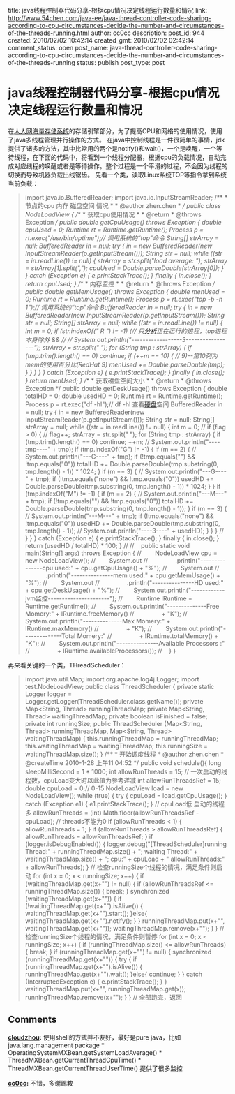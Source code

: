 title: java线程控制器代码分享-根据cpu情况决定线程运行数量和情况
link: http://www.54chen.com/java-ee/java-thread-controller-code-sharing-according-to-cpu-circumstances-decide-the-number-and-circumstances-of-the-threads-running.html
author: cc0cc
description: 
post_id: 944
created: 2010/02/02 10:42:14
created_gmt: 2010/02/02 02:42:14
comment_status: open
post_name: java-thread-controller-code-sharing-according-to-cpu-circumstances-decide-the-number-and-circumstances-of-the-threads-running
status: publish
post_type: post

# java线程控制器代码分享-根据cpu情况决定线程运行数量和情况

在[人人网海量存储系统](/_linux_/nuclear-mass-storage-system-for-all-network-description.html)的存储引擎部分，为了提高CPU和网络的使用情况，使用了java多线程管理并行操作的方式。 在java中控制线程是一件很简单的事情，jdk提供了诸多的方法，其中比常用的两个是notify()和wait()，一个是唤醒，一个等待线程，在下面的代码中，将看到一个线程分配器，根据cpu的负载情况，自动完成对应线程的唤醒或者是等待操作。整个过程是一个平滑的过程，不会因为线程的切换而导致机器负载出线锯齿。 先看一个类，读取Linux系统TOP等指令拿到系统当前负载： 

> import java.io.BufferedReader; import java.io.InputStreamReader; /** * 节点的cpu 内存 磁盘空间 情况 * * @author zhen.chen * */ public class NodeLoadView { /** * 获取cpu使用情况 * * @return * @throws Exception */ public double getCpuUsage() throws Exception { double cpuUsed = 0; Runtime rt = Runtime.getRuntime(); Process p = rt.exec("/usr/bin/uptime");// 调用系统的“top"命令 String[] strArray = null; BufferedReader in = null; try { in = new BufferedReader(new InputStreamReader(p.getInputStream())); String str = null; while ((str = in.readLine()) != null) { strArray = str.split("load average: "); strArray = strArray[1].split(","); cpuUsed = Double.parseDouble(strArray[0]); } } catch (Exception e) { e.printStackTrace(); } finally { in.close(); } return cpuUsed; } /** * 内存监控 * * @return * @throws Exception */ public double getMemUsage() throws Exception { double menUsed = 0; Runtime rt = Runtime.getRuntime(); Process p = rt.exec("top -b -n 1");// 调用系统的“top"命令 BufferedReader in = null; try { in = new BufferedReader(new InputStreamReader(p.getInputStream())); String str = null; String[] strArray = null; while ((str = in.readLine()) != null) { int m = 0; if (str.indexOf(" R ") != -1) {// 只[分析](/internetops/51ditu%e7%ad%89%e7%bd%91%e7%ab%99%e6%8a%80%e6%9c%af%e6%8f%ad%e7%a7%98-%e5%88%a9%e7%94%a8%e5%bc%80%e6%ba%90%e6%a1%86%e6%9e%b6%e6%90%ad%e5%bb%ba%e4%b8%80%e6%95%b4%e5%a5%97%e7%9a%84webgis.html)正在运行的进程，top进程本身除外 && // // System.out.println("------------------3-----------------"); strArray = str.split(" "); for (String tmp : strArray) { if (tmp.trim().length() == 0) continue; if (++m == 10) { // 9)--第10列为mem的使用百分比(RedHat 9) menUsed += Double.parseDouble(tmp); } } } } } catch (Exception e) { e.printStackTrace(); } finally { in.close(); } return menUsed; } /** * 获取磁盘空间大小 * * @return * @throws Exception */ public double getDeskUsage() throws Exception { double totalHD = 0; double usedHD = 0; Runtime rt = Runtime.getRuntime(); Process p = rt.exec("df -hl");// df -hl 查看[硬盘](http://www.54chen.com/_linux_/tokyo-cabinet-with-java-concurrent-test-the-performance-of-a-major-correction-articles.html)空间 BufferedReader in = null; try { in = new BufferedReader(new InputStreamReader(p.getInputStream())); String str = null; String[] strArray = null; while ((str = in.readLine()) != null) { int m = 0; // if (flag > 0) { // flag++; strArray = str.split(" "); for (String tmp : strArray) { if (tmp.trim().length() == 0) continue; ++m; // System.out.println("----tmp----" + tmp); if (tmp.indexOf("G") != -1) { if (m == 2) { // System.out.println("---G----" + tmp); if (!tmp.equals("") && !tmp.equals("0")) totalHD += Double.parseDouble(tmp.substring(0, tmp.length() - 1)) * 1024; } if (m == 3) { // System.out.println("---G----" + tmp); if (!tmp.equals("none") && !tmp.equals("0")) usedHD += Double.parseDouble(tmp.substring(0, tmp.length() - 1)) * 1024; } } if (tmp.indexOf("M") != -1) { if (m == 2) { // System.out.println("---M---" + tmp); if (!tmp.equals("") && !tmp.equals("0")) totalHD += Double.parseDouble(tmp.substring(0, tmp.length() - 1)); } if (m == 3) { // System.out.println("---M---" + tmp); if (!tmp.equals("none") && !tmp.equals("0")) usedHD += Double.parseDouble(tmp.substring(0, tmp.length() - 1)); // System.out.println("----3----" + usedHD); } } } // } } } catch (Exception e) { e.printStackTrace(); } finally { in.close(); } return (usedHD / totalHD) * 100; } // //    public static void main(String[] args) throws Exception { //        NodeLoadView cpu = new NodeLoadView(); //        System.out //                .println("---------------cpu used:" + cpu.getCpuUsage() + "%"); //        System.out //                .println("---------------mem used:" + cpu.getMemUsage() + "%"); //        System.out //                .println("---------------HD used:" + cpu.getDeskUsage() + "%"); //        System.out.println("------------jvm监控----------------------"); //        Runtime lRuntime = Runtime.getRuntime(); //        System.out.println("--------------Free Momery:" + lRuntime.freeMemory() //                + "K"); //        System.out.println("--------------Max Momery:" + lRuntime.maxMemory() //                + "K"); //        System.out.println("--------------Total Momery:" //                + lRuntime.totalMemory() + "K"); //        System.out.println("---------------Available Processors :" //                + lRuntime.availableProcessors()); //    } }

再来看关键的一个类，THreadScheduler： 

> import java.util.Map; import org.apache.log4j.Logger; import test.NodeLoadView; public class ThreadScheduler { private static Logger logger = Logger.getLogger(ThreadScheduler.class.getName()); private Map<String, Thread> runningThreadMap; private Map<String, Thread> waitingThreadMap; private boolean isFinished = false; private int runningSize; public ThreadScheduler (Map<String, Thread> runningThreadMap, Map<String, Thread> waitingThreadMap) { this.runningThreadMap = runningThreadMap; this.waitingThreadMap = waitingThreadMap; this.runningSize = waitingThreadMap.size(); } /** * 开始调度线程 * @author zhen.chen * @createTime 2010-1-28 上午11:04:52 */ public void schedule(){ long sleepMilliSecond = 1 * 1000; int allowRunThreads = 15; // 一次启动的线程数，cpuLoad变大时以此值为参考递减 int allowRunThreadsRef = 15; double cpuLoad = 0;// 0-15 NodeLoadView load = new NodeLoadView(); while (true) { try { cpuLoad = load.getCpuUsage(); } catch (Exception e1) { e1.printStackTrace(); } // cpuLoad低 启动的线程多 allowRunThreads = (int) Math.floor(allowRunThreadsRef - cpuLoad); // threads不能为0 if (allowRunThreads < 1) { allowRunThreads = 1; } if (allowRunThreads > allowRunThreadsRef) { allowRunThreads = allowRunThreadsRef; } if (logger.isDebugEnabled()) { logger.debug("[ThreadScheduler]running Thread:" + runningThreadMap.size() + "; waiting Thread:" + waitingThreadMap.size() + "; cpu:" + cpuLoad + " allowRunThreads:" + allowRunThreads); } // 检查runningSize个线程的情况，满足条件则启动 for (int x = 0; x < runningSize; x++) { if (waitingThreadMap.get(x+"") != null) { if (allowRunThreadsRef <= runningThreadMap.size()) { break; } synchronized (waitingThreadMap.get(x+"")) { if (!waitingThreadMap.get(x+"").isAlive()) { waitingThreadMap.get(x+"").start(); }else{ waitingThreadMap.get(x+"").notify(); } } runningThreadMap.put(x+"", waitingThreadMap.get(x+"")); waitingThreadMap.remove(x+""); } } // 检查runningSize个线程的情况，满足条件则暂停 for (int x = 0; x < runningSize; x++) { if (runningThreadMap.size() <= allowRunThreads) { break; } if (runningThreadMap.get(x+"") != null) { synchronized (runningThreadMap.get(x+"")) { try { if (runningThreadMap.get(x+"").isAlive()) { runningThreadMap.get(x+"").wait(); }else{ continue; } } catch (InterruptedException e) { e.printStackTrace(); } } waitingThreadMap.put(x+"", runningThreadMap.get(x)); runningThreadMap.remove(x+""); } } // 全部跑完，返回

## Comments

**[cloudzhou](#12140 "2010-02-02 12:13:46"):** 使用shell的方式并不友好，最好是pure java，比如 java.lang.management package * OperatingSystemMXBean.getSystemLoadAverage() * ThreadMXBean.getCurrentThreadCpuTime() * ThreadMXBean.getCurrentThreadUserTime() 提供了很多监控

**[cc0cc](#12141 "2010-02-02 19:28:50"):** 不错，多谢赐教

